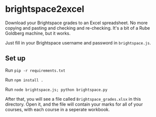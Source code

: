 # brightspace2excel
Download your Brightspace grades to an Excel spreadsheet. No more copying and pasting and checking and re-checking. It's a bit of a Rube Goldberg machine, but it works.

Just fill in your Brightspace username and password in `brightspace.js`.

## Set up

Run `pip -r requirements.txt`

Run `npm install .`

Run `node brightspace.js; python brightspace.py`

After that, you will see a file called `Brightspace_grades.xlsx` in this directory. Open it, and the file will contain your marks for all of your courses, with each course in a seperate workbook.
